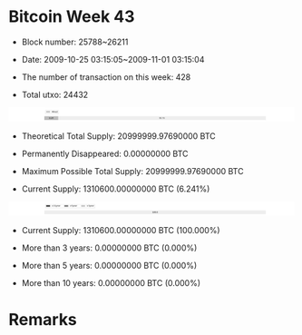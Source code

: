 # Bitcoin Week 43

- Block number: 25788~26211

- Date: 2009-10-25 03:15:05~2009-11-01 03:15:04

- The number of transaction on this week: 428

- Total utxo: 24432

![](../images/mined_week43.png)

- Theoretical Total Supply: 20999999.97690000 BTC

- Permanently Disappeared: 0.00000000 BTC

- Maximum Possible Total Supply: 20999999.97690000 BTC

- Current Supply: 1310600.00000000 BTC (6.241%)

![](../images/year_week43.png)


- Current Supply: 1310600.00000000 BTC (100.000%)

- More than 3 years: 0.00000000 BTC (0.000%)

- More than 5 years: 0.00000000 BTC (0.000%)

- More than 10 years: 0.00000000 BTC (0.000%)

# Remarks

